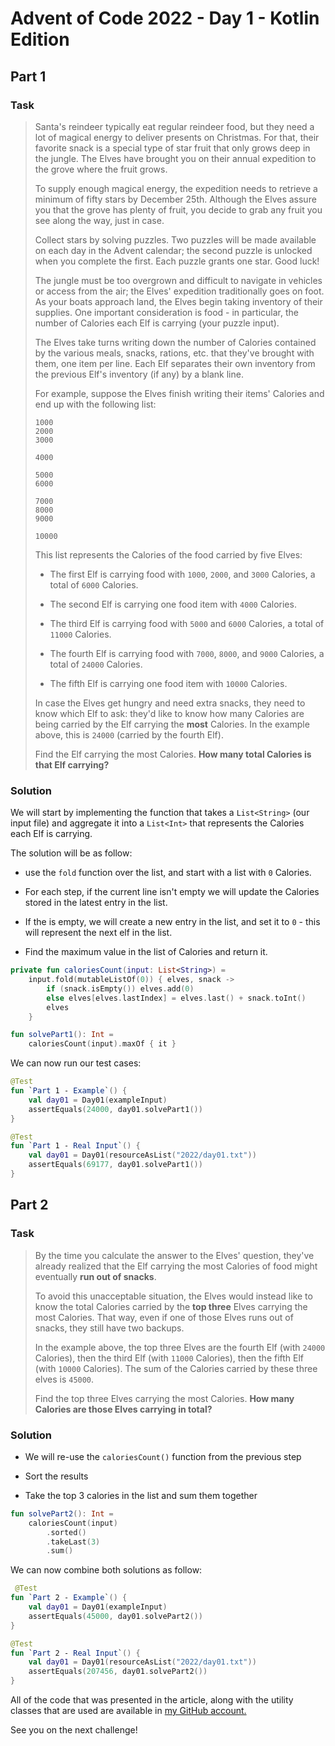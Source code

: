 # Advent of Code 2022 - Day 1 - Kotlin Edition

## Part 1

### Task

> Santa's reindeer typically eat regular reindeer food, but they need a lot of magical energy to deliver presents on Christmas. For that, their favorite snack is a special type of star fruit that only grows deep in the jungle. The Elves have brought you on their annual expedition to the grove where the fruit grows.
> 
> To supply enough magical energy, the expedition needs to retrieve a minimum of fifty stars by December 25th. Although the Elves assure you that the grove has plenty of fruit, you decide to grab any fruit you see along the way, just in case.
> 
> Collect stars by solving puzzles. Two puzzles will be made available on each day in the Advent calendar; the second puzzle is unlocked when you complete the first. Each puzzle grants one star. Good luck!
> 
> The jungle must be too overgrown and difficult to navigate in vehicles or access from the air; the Elves' expedition traditionally goes on foot. As your boats approach land, the Elves begin taking inventory of their supplies. One important consideration is food - in particular, the number of Calories each Elf is carrying (your puzzle input).
> 
> The Elves take turns writing down the number of Calories contained by the various meals, snacks, rations, etc. that they've brought with them, one item per line. Each Elf separates their own inventory from the previous Elf's inventory (if any) by a blank line.
> 
> For example, suppose the Elves finish writing their items' Calories and end up with the following list:
> 
> ```text
> 1000
> 2000
> 3000
> 
> 4000
> 
> 5000
> 6000
> 
> 7000
> 8000
> 9000
> 
> 10000
> ```
> 
> This list represents the Calories of the food carried by five Elves:
> 
> *   The first Elf is carrying food with `1000`, `2000`, and `3000` Calories, a total of `6000` Calories.
>     
> *   The second Elf is carrying one food item with `4000` Calories.
>     
> *   The third Elf is carrying food with `5000` and `6000` Calories, a total of `11000` Calories.
>     
> *   The fourth Elf is carrying food with `7000`, `8000`, and `9000` Calories, a total of `24000` Calories.
>     
> *   The fifth Elf is carrying one food item with `10000` Calories.
>     
> 
> In case the Elves get hungry and need extra snacks, they need to know which Elf to ask: they'd like to know how many Calories are being carried by the Elf carrying the **most** Calories. In the example above, this is `24000` (carried by the fourth Elf).
> 
> Find the Elf carrying the most Calories. **How many total Calories is that Elf carrying?**

### Solution

We will start by implementing the function that takes a `List<String>` (our input file) and aggregate it into a `List<Int>` that represents the Calories each Elf is carrying.

The solution will be as follow:

*   use the `fold` function over the list, and start with a list with `0` Calories.
    
*   For each step, if the current line isn't empty we will update the Calories stored in the latest entry in the list.
    
*   If the is empty, we will create a new entry in the list, and set it to `0` - this will represent the next elf in the list.
    
*   Find the maximum value in the list of Calories and return it.
    

```kotlin
private fun caloriesCount(input: List<String>) =
    input.fold(mutableListOf(0)) { elves, snack ->
        if (snack.isEmpty()) elves.add(0)
        else elves[elves.lastIndex] = elves.last() + snack.toInt()
        elves
    }

fun solvePart1(): Int =
    caloriesCount(input).maxOf { it }
```

We can now run our test cases:

```kotlin
@Test
fun `Part 1 - Example`() {
    val day01 = Day01(exampleInput)
    assertEquals(24000, day01.solvePart1())
}

@Test
fun `Part 1 - Real Input`() {
    val day01 = Day01(resourceAsList("2022/day01.txt"))
    assertEquals(69177, day01.solvePart1())
}
```

## Part 2

### Task

> By the time you calculate the answer to the Elves' question, they've already realized that the Elf carrying the most Calories of food might eventually **run out of snacks**.
> 
> To avoid this unacceptable situation, the Elves would instead like to know the total Calories carried by the **top three** Elves carrying the most Calories. That way, even if one of those Elves runs out of snacks, they still have two backups.
> 
> In the example above, the top three Elves are the fourth Elf (with `24000` Calories), then the third Elf (with `11000` Calories), then the fifth Elf (with `10000` Calories). The sum of the Calories carried by these three elves is `45000`.
> 
> Find the top three Elves carrying the most Calories. **How many Calories are those Elves carrying in total?**

### Solution

*   We will re-use the `caloriesCount()` function from the previous step
    
*   Sort the results
    
*   Take the top 3 calories in the list and sum them together
    

```kotlin
fun solvePart2(): Int =
    caloriesCount(input)
        .sorted()
        .takeLast(3)
        .sum()
```

We can now combine both solutions as follow:

```kotlin
 @Test
fun `Part 2 - Example`() {
    val day01 = Day01(exampleInput)
    assertEquals(45000, day01.solvePart2())
}

@Test
fun `Part 2 - Real Input`() {
    val day01 = Day01(resourceAsList("2022/day01.txt"))
    assertEquals(207456, day01.solvePart2())
}
```

All of the code that was presented in the article, along with the utility classes that are used are available in [my GitHub account.](https://github.com/yonatankarp/advent-of-code)

See you on the next challenge!